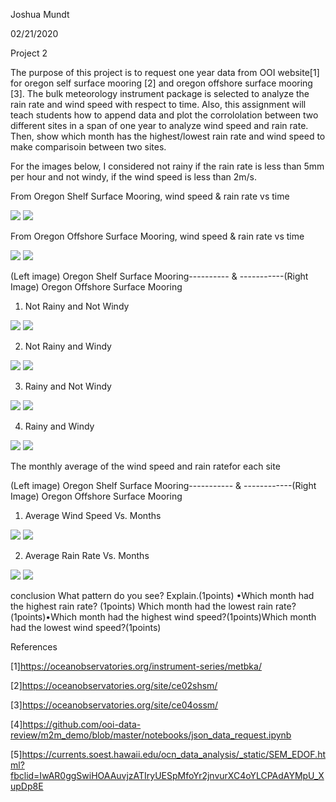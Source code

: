 Joshua Mundt

02/21/2020

Project 2

  The purpose of this project is to request one year data from OOI website[1] for oregon self surface mooring [2] and oregon offshore surface mooring [3]. The bulk meteorology instrument package is selected to analyze the rain rate and wind speed with respect to time. Also, this assignment will teach students how to append data and plot the corrololation between two different sites in a span of one year to analyze wind speed and rain rate. Then, show which month has the highest/lowest rain rate and wind speed to make comparisoin between two sites.
  
For the images below, I considered not rainy if the rain rate is less than 5mm per hour and not windy,  if the wind speed is less than 2m/s.
  
 
From Oregon Shelf Surface Mooring, wind speed & rain rate vs time

![](Meteo_pic/OSSM_Wind_Speed_Vs_Time.png)
![](Meteo_pic/OSSM_Rain_Rate_Vs_Time.png)

From Oregon Offshore Surface Mooring, wind speed & rain rate vs time

![](Meteo_pic/OOSM_Wind_Speev_Vs_Time.png)
![](Meteo_pic/OOSM_Rain_Rate_Vs_Time.png)

(Left image) Oregon Shelf Surface Mooring---------- & -----------(Right Image) Oregon Offshore Surface Mooring

1. Not Rainy and Not Windy

![](Meteo_pic/OSSM_NR_NW_Vs_Time.png)
![](Meteo_pic/OOSM_NR_NW_Vs_Time.png)

2. Not Rainy and Windy

![](Meteo_pic/OSSM_NR_W_Vs_Time.png)
![](Meteo_pic/OOSM_NR_W_Vs_Time.png)

3. Rainy and Not Windy

![](Meteo_pic/OSSM_R_NW_Vs_Time.png)
![](Meteo_pic/OOSM_R_NW_Vs_Time.png)

4. Rainy and Windy

![](Meteo_pic/OSSM_R_W_Vs_TIme.png)
![](Meteo_pic/OOSM_R_W_Vs_Time.png)


The monthly average of the wind speed and rain ratefor each site

(Left image) Oregon Shelf Surface Mooring----------- & ------------(Right Image) Oregon Offshore Surface Mooring

1. Average Wind Speed Vs. Months

![](Meteo_pic/OSSM_Avg_Wind_Speed_Vs_Months.png)
![](Meteo_pic/OOSM_Avg_Wind_Speed_Vs_Months.png)

2. Average Rain Rate Vs. Months

![](Meteo_pic/OSSM_Avg_Rain_Rate_Vs_Months.png)
![](Meteo_pic/OOSM_Avg_Rain_Rate_Vs_Months.png)



conclusion
What pattern do you see? Explain.(1points)
•Which month had the highest rain rate? (1points)
Which month had the lowest rain rate?(1points)•Which month had the highest wind speed?(1points)Which month had the lowest wind speed?(1points)

 

References

[1]https://oceanobservatories.org/instrument-series/metbka/

[2]https://oceanobservatories.org/site/ce02shsm/

[3]https://oceanobservatories.org/site/ce04ossm/

[4]https://github.com/ooi-data-review/m2m_demo/blob/master/notebooks/json_data_request.ipynb

[5]https://currents.soest.hawaii.edu/ocn_data_analysis/_static/SEM_EDOF.html?fbclid=IwAR0ggSwiHOAAuvjzATIryUESpMfoYr2jnvurXC4oYLCPAdAYMpU_XupDp8E
